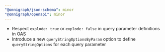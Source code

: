 ```yaml
---
"@omnigraph/json-schema": minor
"@omnigraph/openapi": minor
---
```


- Respect `explode: true` or `explode: false` in query parameter definitions in OAS
- Introduce a new `queryStringOptionsByParam` option to define `queryStringOptions` for each query parameter
